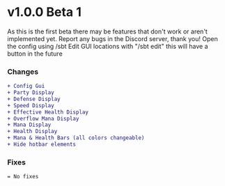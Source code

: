 # v1.0.0 Beta 1
As this is the first beta there may be features that don't work or aren't implemented yet. Report any bugs in the Discord server, thank you!
Open the config using /sbt
Edit GUI locations with "/sbt edit" this will have a button in the future
### Changes
```diff
+ Config Gui
+ Party Display
+ Defense Display
+ Speed Display
+ Effective Health Display
+ Overflow Mana Display
+ Mana Display
+ Health Display
+ Mana & Health Bars (all colors changeable)
+ Hide hotbar elements
```
### Fixes
```diff
= No fixes
```